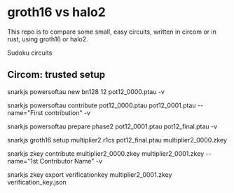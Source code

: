 # groth16 vs halo2

This repo is to compare some small, easy circuits, written in circom or in rust, using groth16 or halo2.



Sudoku circuits


## Circom: trusted setup

snarkjs powersoftau new bn128 12 pot12_0000.ptau -v

snarkjs powersoftau contribute pot12_0000.ptau pot12_0001.ptau --name="First contribution" -v

snarkjs powersoftau prepare phase2 pot12_0001.ptau pot12_final.ptau -v

snarkjs groth16 setup multiplier2.r1cs pot12_final.ptau multiplier2_0000.zkey

snarkjs zkey contribute multiplier2_0000.zkey multiplier2_0001.zkey --name="1st Contributor Name" -v

snarkjs zkey export verificationkey multiplier2_0001.zkey verification_key.json

